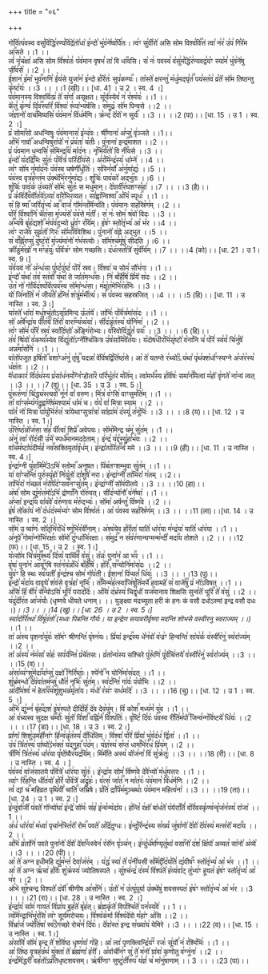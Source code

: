 +++
title = "०६"

+++


  
गो꣣वि꣡त्प꣢वस्व वसु꣣वि꣡द्धि꣢रण्य꣣वि꣡द्रे꣢तो꣣धा꣡ इ꣢न्दो꣣ भु꣡व꣢ने꣣ष्व꣡र्पि꣢तः। त्व꣢ꣳ सु꣣वी꣡रो꣢ असि सोम विश्व꣣वि꣢꣫त्तं त्वा꣣ न꣢र꣣ उ꣡प꣢ गि꣣रे꣡म आ꣢꣯सते ।।1 ।।  
त्वं꣢ नृ꣣च꣡क्षा꣢ असि सोम वि꣣श्व꣢तः꣣ प꣡व꣢मान वृषभ꣣ ता꣡ वि धा꣢꣯वसि। स꣡ नः꣢ पवस्व꣣ व꣡सु꣢म꣣द्धि꣡र꣢ण्यवद्व꣣य꣡ꣳ स्या꣢म꣣ भु꣡व꣢ने꣢षु जी꣣व꣡से꣢ ।।2 ।।  
ई꣣शान꣢ इ꣣मा꣡ भुव꣢꣯नानि꣣ ई꣡य꣢से युजा꣣न꣡ इ꣢न्दो ह꣣रि꣡तः꣢ सुप꣣कण्यः꣢꣯। ता꣡स्ते꣢ क्षरन्तु꣣ म꣡धु꣢मद्घृ꣣तं꣢꣫ पय꣣स्त꣡व꣢ व्र꣣ते꣡ सो꣢म तिष्ठन्तु कृ꣣ष्ट꣡यः꣢ ।।3 ।। ।।1 (खी)।। [धा. 41 । उ 2 । स्व. 4 ।]  
प꣡व꣢मानस्य विश्ववि꣣त्प्र꣢ ते꣣ स꣡र्गा꣢ असृक्षत। सू꣡र्य꣢स्येव꣣ न꣢ र꣣श्म꣡यः꣢ ।।1 ।।  
के꣣तुं꣢ कृ꣣ण्वं꣢ दि꣣व꣢꣫स्परि꣣ वि꣡श्वा꣢ रू꣣पा꣡भ्य꣢र्षसि। स꣣मुद्रः꣡ सो꣢म पिन्वसे ।।2 ।।  
ज꣣ज्ञानो꣡ वाच꣢꣯मिष्यसि꣣ प꣡व꣢मान꣣ वि꣡ध꣢र्मणि। क्र꣡न्दं꣢ दे꣣वो꣡ न सूर्यः꣢꣯ ।।3 ।। ।।2 (पा)।। [धा. 15 । उ 1 । स्व. 2 ।]  
प्र꣡ सोमा꣢꣯सो अधन्विषुः प꣡व꣢मानास꣣ इ꣡न्द꣢वः। श्री꣣णाना꣢ अ꣣प्सु꣡ वृ꣢ञ्जते ।।1।।  
अ꣣भि꣡ गावो꣢꣯ अधन्विषु꣣रा꣢पो꣣ न꣢ प्र꣣व꣡ता꣢ य꣣तीः꣢। पु꣣नाना꣡ इन्द्र꣢꣯माशत ।।2 ।।  
प्र꣡ प꣢वमान धन्वसि꣣ सो꣡मेन्द्रा꣢꣯य꣣ मा꣡द꣢नः। नृ꣡भि꣢र्य꣣तो꣡ वि नी꣢꣯यसे ।।3 ।।  
इ꣢न्दो꣣ य꣡दद्रि꣢꣯भिः सु꣣तः꣢ प꣣वि꣡त्रं꣢ परि꣣दी꣡य꣢से। अ꣢र꣣मि꣡न्द्र꣢स्य꣣ धा꣡म्ने꣢ ।।4 ।।  
त्व꣡ꣳ सो꣢म नृ꣣मा꣡द꣢नः꣣ प꣡व꣢स्व चर्षणी꣣धृ꣡तिः꣢। स꣢स्नि꣣र्यो꣡ अ꣢नु꣣मा꣡द्यः꣢ ।।5 ।।  
प꣡व꣢स्व वृत्र꣣ह꣡न्त꣢म उ꣣क्थे꣡भि꣢रनु꣣मा꣡द्यः꣢। शु꣡चिः꣢ पाव꣣को꣡ अद्भु꣢꣯तः ।।6 ।।  
शु꣡चिः꣢ पाव꣣क꣡ उ꣢च्यते꣣ सो꣡मः꣢ सु꣣तः꣡ स मधु꣢꣯मान्। दे꣣वावी꣡र꣢घशꣳस꣣हा꣢ ।।7 ।। ।।3 (है)।।  
प्र꣢ क꣣वि꣢र्दे꣣व꣡वी꣢त꣣ये꣢ऽव्या꣣ वा꣡रे꣢भिरव्यत। सा꣣ह्वा꣡न्विश्वा꣢꣯ अ꣣भि꣡ स्पृधः꣢꣯ ।।1 ।।  
स꣡ हि ष्मा꣢꣯ जरि꣣तृ꣢भ्य꣣ आ꣢꣫ वाजं꣣ गो꣡म꣢न्त꣣मि꣡न्व꣢ति। प꣡व꣢मानः सह꣣स्रि꣡ण꣢म् ।।2 ।।  
प꣡रि꣢ वि꣡श्वा꣢नि꣣ चे꣡त꣢सा मृ꣣ज्य꣢से꣣ प꣡व꣢से म꣣ती꣢। स꣡ नः꣢ सोम꣣ श्र꣡वो꣢ विदः ।।3 ।।  
अ꣣꣬भ्य꣢꣯र्ष बृ꣣ह꣡द्यशो꣢꣯ म꣣घ꣡व꣢द्भ्यो ध्रु꣣व꣡ꣳ र꣣यि꣢म्। इ꣡ष꣢ꣳ स्तो꣣तृ꣢भ्य꣣ आ꣡ भ꣢र ।।4 ।।  
त्व꣡ꣳ राजे꣢꣯व सुव्र꣣तो꣡ गिरः꣢꣯ सो꣣मा꣡वि꣢वेशिथ। पु꣣नानो꣡ व꣢ह्ने अद्भुत ।।5 ।।  
स꣡ व꣢꣯ह्नि꣣रप्सु꣣ दु꣣ष्ट꣡रो꣢ मृ꣣ज्य꣡मा꣢नो꣣ ग꣡भ꣢स्त्योः। सो꣡म꣢श्च꣣मू꣡षु꣢ सीदति ।।6 ।।  
क्री꣣डु꣢र्म꣣खो꣡ न म꣢꣯ꣳह꣣युः꣢ प꣣वि꣡त्र꣢ꣳ सोम गच्छसि। द꣡ध꣢त्स्तो꣣त्रे꣢ सु꣣वी꣡र्य꣢म् ।।7 ।। ।।4 (को)।। [धा. 21 । उ 1। स्व. 9।]  
य꣡वं꣢यवं नो꣣ अ꣡न्ध꣢सा पु꣣ष्टं꣡पु꣢ष्टं꣣ प꣡रि꣢ स्रव। वि꣡श्वा꣢ च सोम꣣ सौ꣡भ꣢गा ।।1 ।।  
इ꣢न्दो꣣ य꣢था꣣ त꣢व꣣ स्त꣢वो꣣ य꣡था꣢ ते जा꣣त꣡मन्ध꣢꣯सः। नि꣢ ब꣣र्हि꣡षि꣢ प्रि꣣ये꣡ स꣢दः ।।2 ।।  
उ꣣त꣡ नो꣢ गो꣣वि꣡द꣢श्व꣣वि꣡त्पव꣢꣯स्व सो꣣मा꣡न्ध꣢सा। म꣣क्षू꣡त꣢मेभि꣣र꣡ह꣢भिः ।।3 ।।  
यो꣢ जि꣣ना꣢ति꣣ न꣡ जीय꣢꣯ते꣣ ह꣢न्ति꣣ श꣡त्रु꣢म꣣भी꣡त्य꣢। स꣡ प꣢वस्व सहस्रजित् ।।4 ।। ।।5 (हि)।। [धा. 11 । उ नास्ति । स्व. 3।]  
या꣢स्ते꣣ धा꣡रा꣢ मधु꣣श्चु꣡तोऽसृ꣢꣯ग्रमिन्द ऊ꣣त꣡ये꣢। ता꣡भिः꣢ प꣣वि꣢त्र꣣मा꣡स꣢दः ।।1 ।।  
सो꣢ अ꣣र्षे꣡न्द्रा꣢य पी꣣त꣡ये꣢ ति꣣रो꣡ वारा꣢꣯ण्य꣣व्य꣡या꣢। सी꣡द꣢न्नृ꣣त꣢स्य꣣ यो꣢नि꣣मा꣢ ।।2 ।।  
त्व꣡ꣳ सो꣢म꣣ प꣡रि꣢ स्रव꣣ स्वा꣡दि꣢ष्ठो꣣ अ꣡ङ्गि꣢रोभ्यः। व꣣रिवोवि꣢द्धृ꣣तं꣡ पयः꣢꣯ ।।3 ।। ।।6 (हि)।।  
त꣢व꣣ श्रि꣡यो꣢ व꣣कष्य꣢꣯स्येव वि꣣द्यु꣢तो꣣ऽग्ने꣡श्चि꣢कित्र उ꣣ष꣡सा꣢मि꣣वे꣡त꣢यः। य꣡दोष꣢꣯धीर꣣भि꣡सृ꣢ष्टो꣣ व꣡ना꣢नि च꣣ प꣡रि꣢ स्व꣣यं꣡ चि꣢नु꣣षे꣡ अन्न꣢꣯मा꣣स꣡नि꣢ ।।1 ।।  
वा꣡तो꣢पजूत इषि꣣तो꣢꣫ वशा꣣ꣳअ꣡नु꣢ तृ꣣षु꣢꣫ यदन्ना꣣ वे꣡वि꣢षद्वि꣣ति꣡ष्ठ꣢से। आ꣡ ते꣢ यतन्ते र꣣थ्यो꣢꣣ऽ.य꣢था꣣ पृ꣢थ꣣क्श꣡र्धा꣢ꣳस्यग्ने अ꣣ज꣡र꣢स्य꣣ ध꣡क्ष꣢तः ।।2 ।।  
मे꣣धाकारं꣢ वि꣣द꣡थ꣢स्य प्र꣣सा꣡ध꣢नम꣣ग्नि꣡ꣳहोता꣢꣯रं परि꣣भू꣡त꣢रं म꣣ति꣢म्। त्वा꣡मर्भ꣢꣯स्य ह꣣वि꣡षः꣢ समा꣣न꣢꣫मित्वां म꣣हो꣡ वृ꣢णते꣣ ना꣢न्यं त्वत् ।।3 ।। ।।7 (वु)।। [धा. 35 । उ 3 । स्व. 5।]  
पु꣣रूरु꣡णा꣢ चि꣣द्ध्य꣡स्त्यवो꣢꣯ नू꣣नं꣡ वां꣢ वरुण। मि꣢त्र꣣ व꣡ꣳसि꣢ वाꣳसुम꣣ति꣢म् ।।1 ।।  
ता꣡ वा꣢ꣳस꣣म्य꣡ग꣢द्रुह्वा꣣णे꣡ष꣢मश्याम꣣ धा꣡म꣢ च। व꣣यं꣡ वां꣢ मित्रा स्याम ।।2 ।।  
पा꣣तं꣡ नो꣢ मित्रा पा꣣यु꣡भि꣢रु꣣त꣡ त्रा꣢येथाꣳसुत्रा꣣त्रा꣢ सा꣣ह्या꣢म꣣ द꣡स्यूं꣢ त꣣नू꣡भिः꣢ ।।3 ।। ।।8 (य)।। [धा. 12 । उ नास्ति । स्व. 1।]  
उ꣣त्ति꣢ष्ठ꣣न्नो꣡ज꣢सा स꣣ह꣢ पी꣣त्वा꣡ शिप्रे꣢꣯ अवेपयः। सो꣡म꣢मिन्द्र च꣣मू꣢ सु꣣त꣢म् ।।1 ।।  
अ꣡नु꣢ त्वा꣣ रो꣡द꣢सी उ꣣भे꣡ स्पर्ध꣢꣯मानमददेताम्। इ꣢न्द्र꣣ य꣡द्द꣢स्यु꣣हा꣡भ꣢वः ।।2 ।।  
वा꣡च꣢म꣣ष्टा꣡प꣢दीम꣣हं꣡ नव꣢꣯स्रक्तिमृता꣣वृ꣡ध꣢म्। इ꣢न्द्रा꣣त्प꣡रि꣢त꣣꣬न्वं꣢꣯ ममे ।।3 ।। ।।9 (ही)।। [धा. 11 । उ नास्ति । स्व. 4।]  
इ꣡न्द्रा꣢ग्नी यु꣣वा꣢मि꣣मे꣢3ऽभि꣡ स्तोमा꣢꣯ अनूषत। पि꣡ब꣢तꣳशम्भुवा सु꣣त꣢म् ।।1 ।।  
या꣢ वा꣣ꣳस꣡न्ति꣢ पुरु꣣स्पृ꣡हो꣢ नि꣣यु꣡तो꣢ दा꣣शु꣡षे꣣ नरा। इ꣡न्द्रा꣢ग्नी꣣ ता꣢भि꣣रा꣡ ग꣢तम् ।।2।।  
ता꣢भि꣣रा꣡ ग꣢च्छतं न꣣रो꣢पे꣣द꣡ꣳसव꣢꣯नꣳसु꣣त꣢म्। इ꣡न्द्रा꣢ग्नी꣣ सो꣡म꣢पीतये ।।3 ।। ।।10 (हा)।।  
अ꣡र्षा꣢ सोम द्यु꣣म꣡त्त꣢मो꣣ऽभि꣡ द्रोणा꣢꣯नि रो꣡रु꣢वत्। सी꣢द꣣न्यो꣢नौ꣣ व꣢ने꣣ष्वा꣢ ।।1 ।।  
अ꣣प्सा꣡ इन्द्रा꣢꣯य वा꣣य꣢वे꣣ व꣡रु꣢णाय म꣣रु꣡द्भ्यः꣢। सो꣡मा꣢ अर्षन्तु꣣ वि꣡ष्ण꣢वे ।।2 ।।  
इ꣡षं꣢ तो꣣का꣡य꣢ नो꣣ द꣡ध꣢द꣣स्म꣡भ्य꣢ꣳ सोम वि꣣श्व꣡तः꣢। आ꣡ प꣢वस्व सह꣣स्रि꣡ण꣢म् ।।3 ।। ।।11 (ला)।।[धा. 14 । उ नास्ति । स्व. 2 ।]  
सो꣡म꣢ उ ष्वा꣣णः꣢ सो꣣तृ꣢भि꣣र꣢धि꣣ ष्णु꣢भि꣣र꣡वी꣢नाम्। अ꣡श्व꣢येव ह꣣रि꣡ता꣢ याति꣣ धा꣡र꣢या म꣣न्द्र꣡या꣢ याति꣣ धा꣡र꣢या ।।1 ।।  
अ꣣नूपे꣢꣫ गोमा꣣न्गो꣡भि꣢रक्षाः꣣ सो꣡मो꣢ दु꣣ग्धा꣡भि꣢रक्षाः। स꣣मुद्रं꣢꣫ न सं꣣व꣡र꣢णान्यग्मन्म꣣न्दी꣡ मदा꣢꣯य तोशते ।।2 ।। ।।12 (फ)।। [धा. 15 । उ 2 । स्व. 1।]  
य꣡त्सो꣢म चि꣣त्र꣢मु꣣꣬क्थ्यं꣢꣯ दि꣣व्यं꣡ पार्थि꣢꣯वं꣣ व꣡सु꣢। त꣡न्नः꣢ पुना꣣न꣡ आ भ꣢꣯र ।।1 ।।  
वृ꣡षा꣢ पुना꣣न꣡ आयू꣢꣯ꣳषि स्त꣣न꣢य꣣न्न꣡धि꣢ ब꣣र्हि꣡षि꣢। ह꣢रिः꣣ स꣢꣫न्योनि꣣मा꣡स꣢दः ।।2 ।।  
यु꣣व꣡ꣳ हि स्थः स्वः꣢꣯पती꣣ इ꣡न्द्र꣢श्च सोम꣣ गो꣡प꣢ती। ई꣣शाना꣡ पि꣢प्यतं꣣ धि꣡यः꣢ ।।3 ।। ।।13 (पु)।।  
इ꣢न्द्रो꣣ म꣡दा꣢य वावृघे꣣ श꣡व꣢से वृत्र꣣हा꣡ नृभिः꣢꣯। त꣢꣫मिन्म꣣ह꣢त्स्वा꣣जि꣢षू꣣ति꣡मर्भे꣢꣯ हवामहे꣣ स꣡ वाजे꣢꣯षु꣣ प्र꣡ नो꣡ऽविषत् ।।1 ।।  
अ꣢सि꣣ हि꣡ वी꣢र꣣ से꣢꣫न्योऽसि꣣ भू꣡रि꣢ पराद꣣दिः꣢। अ꣡सि꣢ द꣣भ्र꣡स्य꣢ चिद्वृ꣣धो꣡ यज꣢꣯मानाय शिक्षसि सुन्व꣣ते꣡ भूरि꣢꣯ ते꣣ व꣡सु꣢ ।।2 ।।  
य꣢दु꣣दी꣡र꣢त आ꣣ज꣡योः꣢ (धृष्णवे धीयते धनाम्। ।। युङ्क्ष्वा मदच्युता हरी कं हनः कं वसौ दधोऽस्मां इन्द्र वसौ दधः ।)*।।3।। ।।14 (खु)।। [धा. 26 । उ 2 । स्व. 5।]  
स्वा꣣दो꣢रि꣣त्था꣡ वि꣢षू꣣व꣢तो꣣ (मध्वः पिबन्ति गौर्यः। या इन्द्रेण सयावरीर्वृष्णा मदन्ति शोभसे वस्वीरनु स्वराज्यम् ।।)* ।।1 ।।  
ता꣡ अ꣢स्य पृशना꣣यु꣢वः꣣ सो꣡म꣢ꣳ श्रीणन्ति꣣ पृ꣡श्न꣢यः। प्रि꣣या꣡ इन्द्र꣢꣯स्य धे꣣न꣢वो꣣ व꣡ज्र꣢ꣳ हिन्वन्ति꣣ सा꣡य꣢कं꣣ व꣢स्वी꣣र꣡नु꣢ स्व꣣रा꣡ज्य꣢म् ।।2 ।।  
ता꣡ अ꣢स्य꣣ न꣡म꣢सा꣣ स꣡हः꣢ सप꣣र्य꣢न्ति꣣ प्र꣡चे꣢तसः। व्र꣣ता꣡न्य꣢स्य सश्चिरे पु꣣रू꣡णि꣢ पू꣣र्व꣡चि꣢त्तये꣣ व꣢स्वी꣣र꣡नु꣢ स्व꣣रा꣡ज्य꣢म् ।।3 ।। ।।15 (व)।।  
अ꣡सा꣢व्य꣣ꣳशु꣡र्मदा꣢꣯या꣣प्सु꣡ दक्षो꣢꣯ गिरि꣣ष्ठाः꣢। श्ये꣣नो꣢꣫ न योनि꣣मा꣡स꣢दत् ।।1 ।।  
शु꣣भ्र꣡मन्धो꣢꣯ दे꣣व꣡वा꣢तम꣣प्सु꣢ धौ꣣तं꣡ नृभिः꣢꣯ सु꣣त꣢म्। स्व꣡द꣢न्ति꣣ गा꣢वः꣣ प꣡यो꣢भिः ।।2 ।।  
आ꣢दी꣣म꣢श्वं꣣ न꣡ हेता꣢꣯र꣣म꣡शू꣢शुभन्न꣣मृ꣡ता꣢य। म꣢धो꣣ र꣡स꣢ꣳ सध꣣मा꣡दे꣢ ।।3 ।। ।।16 (चु)।। [धा. 12 । उ 1 । स्व. 5 ।]  
अ꣣भि꣢ द्यु꣣भ्नं꣢ बृ꣣ह꣢꣫द्यश꣣ इ꣡ष꣢स्पते दीदि꣣हि꣡ दे꣢व देव꣣यु꣢म्। वि꣡ कोशं꣢꣯ मध्य꣣मं꣡ यु꣢व ।।1 ।।  
आ꣡ व꣢च्यस्व सुदक्ष च꣣꣬म्वोः꣢꣯ सु꣣तो꣢ वि꣣शां꣢꣫ वह्नि꣣र्न꣢ वि꣣श्प꣡तिः꣢। वृ꣣ष्टिं꣢ दि꣣वः꣡ प꣢वस्व री꣣ति꣢म꣣पो꣢꣫ जिन्व꣣न्ग꣡वि꣢ष्टये꣣ धि꣡यः꣢ ।।2 ।। ।।17 (डा)।। [धा. 18 । उ 3 । स्व. 2।]  
प्रा꣣णा꣡ शिशु꣢उम꣣ही꣡ना꣢ꣳ हि꣣न्व꣢न्नृ꣣त꣢स्य꣣ दी꣡धि꣢तिम्। वि꣢श्वा꣣ प꣡रि꣢ प्रि꣣या꣡ भु꣢व꣣द꣡ध꣢ द्वि꣣ता꣢ ।।1 ।।  
उ꣡प꣢ त्रि꣣त꣡स्य꣢ पा꣣ष्यो꣢ऽ꣡भ꣢क्त꣣ य꣡द्गुहा꣢꣯ प꣣द꣢म्। य꣣ज्ञ꣡स्य꣢ स꣣प्त꣡ धाम꣢꣯भि꣣र꣡ध꣢ प्रि꣣य꣢म् ।।2 ।।  
त्री꣡णि꣢ त्रि꣣त꣢स्य꣣ धा꣡र꣢या पृ꣣ष्ठे꣡ष्वैर꣢꣯यद्र꣣यि꣢म्। मि꣡मी꣢ते अस्य꣣ यो꣡ज꣢ना꣣ वि꣢ सु꣣क्र꣡तुः꣢ ।।3 ।। ।।18 (री)।। [धा. 8 । उ नास्ति । स्व. 4 । ]  
प꣡व꣢स्व꣣ वा꣡ज꣢सातये प꣣वि꣢त्रे꣣ धा꣡र꣢या सु꣣तः꣢। इ꣡न्द्रा꣢य सोम꣣ वि꣡ष्ण꣢वे दे꣣वे꣢भ्यो꣣ म꣡धु꣢मत्तरः ।।1 ।।  
त्वा꣡ꣳ रि꣢꣯हन्ति धी꣣त꣢यो꣣ ह꣡रिं꣢ प꣣वि꣡त्रे꣢ अ꣣द्रु꣡हः꣢। व꣣त्सं꣢ जा꣣तं꣢꣫ न मा꣣त꣢रः꣣ प꣡व꣢मान꣣ वि꣡ध꣢र्मणि ।।2 ।।  
त्वं꣡ द्यां च꣢꣯ महिव्रत पृथि꣣वीं꣡ चाति꣢꣯ जभ्रिषे। प्र꣡ति꣢ द्रा꣣पि꣡म꣢मुञ्चथाः꣣ प꣡व꣢मान महित्व꣣ना꣢ ।।3 ।। ।।19 (ता)।। [धा. 24 । उ 1 । स्व. 2।]  
इ꣡न्दु꣢र्वा꣣जी꣡ प꣢वते꣣ गो꣡न्यो꣢घा꣣ इ꣢न्द्रे꣣ सो꣢मः꣣ स꣢ह꣣ इ꣢न्व꣣न्म꣡दा꣢य। ह꣢न्ति꣣ र꣢क्षो꣣ बा꣡ध꣢ते꣣ प꣡र्यरा꣢꣯तिं꣣ व꣡रि꣢वस्कृ꣣ण्व꣢न्वृ꣣ज꣡न꣢स्य꣣ रा꣡जा꣢ ।।1 ।।  
अ꣢ध꣣ धा꣡र꣢या꣣ म꣡ध्वा꣢ पृचा꣣न꣢स्ति꣣रो꣡ रोम꣢꣯ पवते꣣ अ꣡द्रि꣢दुग्धः। इ꣢न्दु꣣रि꣡न्द्र꣢स्य स꣣ख्यं꣡ जु꣢षा꣣णो꣢ दे꣣वो꣢ दे꣣व꣡स्य꣢ मत्स꣣रो꣡ मदा꣢꣯य ।।2 ।।  
अ꣣भि꣢ व्र꣣ता꣡नि꣢ पवते पुना꣣नो꣢ दे꣣वो꣢ दे꣣वा꣢꣫न्त्स्वेन꣣ र꣡से꣢न पृ꣣ञ्च꣢न्। इ꣢न्दु꣣र्ध꣡र्मा꣢ण्यृतु꣣था꣡ वसा꣢꣯नो꣣ द꣢श꣣ क्षि꣡पो꣢ अव्यत꣣ सा꣢नो꣣ अ꣡व्ये꣢ ।।3 ।। ।।20 (पी)।।  
आ꣡ ते꣢ अग्न इधीमहि द्यु꣣म꣡न्तं꣢ देवा꣣ज꣡र꣢म् । य꣢द्ध꣣ स्या꣢ ते꣣ प꣡नी꣢यसी स꣣मि꣢द्दी꣣द꣡य꣢ति꣣ द्य꣡वीष꣢꣯ꣳ स्तो꣣तृ꣢भ्य꣣ आ꣡ भ꣢र ।।1 ।।  
आ꣡ ते꣢ अग्न ऋ꣣चा꣢ ह꣣विः꣢ शु꣣क्र꣡स्य꣢ ज्योतिषस्पते । सु꣡श्च꣢न्द्र꣣ द꣢स्म꣣ वि꣡श्प꣢ते꣣ ह꣡व्य꣢वा꣣ट् तु꣡भ्य꣢ꣳ हूयत꣣ इ꣡ष꣢ꣳ स्तो꣣तृ꣢भ्य꣣ आ꣡ भ꣢र ।।2 ।।  
ओ꣡भे सु꣢꣯श्चन्द्र विश्पते꣣ द꣡र्वी꣢ श्रीणीष आ꣣स꣡नि꣢। उ꣣तो꣢ न꣣ उ꣡त्पु꣢पूर्या उ꣣क्थे꣡षु꣢ शवसस्पत꣣ इ꣡ष꣢ꣳ स्तो꣣तृ꣢भ्य꣣ आ꣡ भ꣢र ।।3 ।। ।।21 (रा)।। [धा. 28 । उ नास्ति । स्व. 2 ।]  
इ꣡न्द्रा꣢य꣣ सा꣡म꣢ गायत꣣ वि꣡प्रा꣢य बृह꣣ते꣢ बृ꣣ह꣢त्। ब्र꣣ह्मकृ꣡ते꣢ विप꣣श्चि꣡ते꣢ पन꣣स्य꣡वे꣢ ।। 1 ।।  
त्व꣡मि꣢न्द्राभि꣣भू꣡र꣢सि꣣ त्व꣡ꣳ सूर्य꣢꣯मरोचयः। वि꣣श्व꣡क꣢र्मा वि꣣श्व꣡दे꣢वो म꣣हा꣡ꣳ अ꣢सि ।।2 ।।  
वि꣣भ्रा꣢जं꣣ ज्यो꣡ति꣢षा꣣ स्व꣣꣣ऽ꣡ग꣢च्छो रोच꣣नं꣢ दि꣣वः꣢। दे꣣वा꣡स्त꣢ इन्द्र स꣣ख्या꣡य꣢ येमिरे ।।3 ।। ।।22 (व)।। [धा. 15 । उ नास्ति । स्व. 1।]  
अ꣡सा꣢वि꣣ सो꣡म꣢ इन्द्र ते꣣ श꣡वि꣢ष्ठ धृष्ण꣣वा꣡ ग꣢हि। आ꣡ त्वा꣢ पृणक्त्विन्द्रि꣣य꣢꣫ꣳ रजः꣣ सू꣢र्यो꣣ न꣢ र꣣श्मि꣡भिः꣢ ।।1 ।।  
आ꣡ ति꣢ष्ठ वृत्रह꣣न्र꣡थं꣢ यु꣣क्ता꣢ ते꣣ ब्र꣡ह्म꣢णा꣣ ह꣡री꣢। अ꣣र्वाची꣢न꣣ꣳ सु꣢ ते꣣ म꣢नो꣣ ग्रा꣡वा꣢ कृणोतु व꣣ग्नु꣡ना꣢ ।।2 ।।  
इ꣢न्द्र꣣मि꣡द्धरी꣢꣯ वह꣣तो꣡ऽप्र꣢तिधृष्टशवसम्। ऋ꣡षी꣢णाꣳ सुष्टु꣣ती꣡रुप꣢꣯ य꣣ज्ञं꣢ च꣣ मा꣡नु꣢षाणाम् ।। 3 ।। ।।23 (पा)।।  
